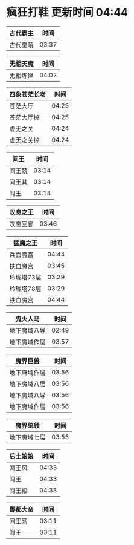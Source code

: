 # 疯狂打鞋 更新时间 04:44

| 古代霸主   | 时间    |
|--------|-------|
| 古代皇陵 | 03:37 |

| 无相天魔   | 时间    |
|--------|-------|
| 无相炼狱 | 04:02 |

| 四象苍茫长老   | 时间    |
|--------|-------|
| 苍茫大厅 | 04:25 |
| 苍茫大厅掉 | 04:25 |
| 虚无之关 | 04:24 |
| 虚无之关掉 | 04:24 |

| 间王   | 时间    |
|--------|-------|
| 间王兢 | 03:14 |
| 间王其 | 03:14 |
| 阎王 | 03:14 |

| 叹息之王   | 时间    |
|--------|-------|
| 叹息回廊 | 03:46 |

| 猛魔之王   | 时间    |
|--------|-------|
| 兵面魔宫 | 04:44 |
| 扶血魔宫 | 03:45 |
| 玲珑塔73层 | 03:29 |
| 玲珑塔78层 | 03:29 |
| 铁血魔宫 | 04:44 |

| 鬼火人马   | 时间    |
|--------|-------|
| 地下魔域八导 | 02:49 |
| 地下魔域作层 | 03:57 |

| 魔界巨兽   | 时间    |
|--------|-------|
| 地下麻域作层 | 03:56 |
| 地下魔域八层 | 03:56 |
| 地下魔域八导 | 03:56 |
| 地下魔域作层 | 03:56 |

| 魔界统领   | 时间    |
|--------|-------|
| 地下魔域七层 | 03:55 |

| 后土娘娘   | 时间    |
|--------|-------|
| 闻王风 | 04:33 |
| 阎王 | 04:33 |
| 阎王殿 | 04:33 |

| 酆都大帝   | 时间    |
|--------|-------|
| 间王网 | 03:11 |
| 阎王 | 03:11 |